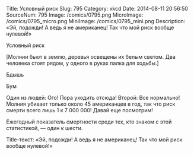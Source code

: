 Title: Условный риск 
Slug: 795 
Category: xkcd 
Date: 2014-08-11 20:56:50 
SourceNum: 795 
Image: /comics/0795.png 
MicroImage: /comics/0795_micro.png 
MiniImage: /comics/0795_mini.png 
Description: «Эй, подожди! А ведь я не американец! Так что мой риск вообще нулевой!» 

Условный риск

[Молнии бьют в землю, деревья освещены их белым светом. Два человека стоят рядом, у одного в руках палка для ходьбы.]

Бдышь

Бум

Один из людей: Ого! Пора уходить отсюда!
Второй: Все нормально! Молния убивает только около 45 американцев в год, так что риск смерти всего лишь 1 к 7 000 000! Давай еще посмотрим!

Ежегодный показатель смертности среди тех, кто знаком с этой статистикой, — один к шести.

Title-текст: «Эй, подожди! А ведь я не американец! Так что мой риск вообще нулевой!»